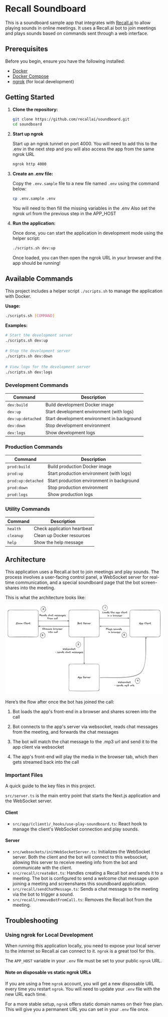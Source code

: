 # Recall Soundboard

This is a soundboard sample app that integrates with [Recall.ai](https://recall.ai) to allow playing sounds in online meetings. It uses a Recall.ai bot to join meetings and plays sounds based on commands sent through a web interface.

## Prerequisites

Before you begin, ensure you have the following installed:

- [Docker](https://docs.docker.com/get-docker/)
- [Docker Compose](https://docs.docker.com/compose/install/)
- [ngrok](https://ngrok.com/download) (for local development)

## Getting Started

1.  **Clone the repository:**

    ```bash
    git clone https://github.com/recallai/soundboard.git
    cd soundboard
    ```

2.  **Start up ngrok**

    Start up an ngrok tunnel on port 4000. You will need to add this to the .env in the next step and you will also access the app from the same ngrok URL

    ```bash
    ngrok http 4000
    ```

3.  **Create an .env file:**

    Copy the `.env.sample` file to a new file named `.env` using the command below:

    ```bash
    cp .env.sample .env
    ```

    You will need to then fill the missing variables in the .env
    Also set the ngrok url from the previous step in the APP_HOST

4.  **Run the application:**

    Once done, you can start the application in development mode using the helper script:

    ```bash
    ./scripts.sh dev:up
    ```

    Once loaded, you can then open the ngrok URL in your browser and the app should be running!

## Available Commands

This project includes a helper script `./scripts.sh` to manage the application with Docker.

**Usage:**

```bash
./scripts.sh [COMMAND]
```

**Examples:**

```bash
# Start the development server
./scripts.sh dev:up

# Stop the development server
./scripts.sh dev:down

# View logs for the development server
./scripts.sh dev:logs
```

### Development Commands

| Command           | Description                                 |
| ----------------- | ------------------------------------------- |
| `dev:build`       | Build development Docker image              |
| `dev:up`          | Start development environment (with logs)   |
| `dev:up:detached` | Start development environment in background |
| `dev:down`        | Stop development environment                |
| `dev:logs`        | Show development logs                       |

### Production Commands

| Command            | Description                                |
| ------------------ | ------------------------------------------ |
| `prod:build`       | Build production Docker image              |
| `prod:up`          | Start production environment (with logs)   |
| `prod:up:detached` | Start production environment in background |
| `prod:down`        | Stop production environment                |
| `prod:logs`        | Show production logs                       |

### Utility Commands

| Command   | Description                 |
| --------- | --------------------------- |
| `health`  | Check application heartbeat |
| `cleanup` | Clean up Docker resources   |
| `help`    | Show the help message       |

## Architecture

This application uses a Recall.ai bot to join meetings and play sounds. The process involves a user-facing control panel, a WebSocket server for real-time communication, and a special soundboard page that the bot screen-shares into the meeting.

This is what the architecture looks like:

<img src="./readme-assets/architecture-diagram.png" alt="Architecture Diagram" width="800"/>

Here’s the flow after once the bot has joined the call:

1. Bot loads the app's front-end in a browser and shares screen into the call

2. Bot connects to the app's server via websocket, reads chat messages from the meeting, and forwards the chat messages

3. The bot will match the chat message to the .mp3 url and send it to the app client via websocket

4. The app's front-end will play the media in the browser tab, which then gets streamed back into the call

### Important Files

A quick guide to the key files in this project.

`src/server.ts` is the main entry point that starts the Next.js application and the WebSocket server.

#### Client

- `src/app/(client)/_hooks/use-play-soundboard.ts`: React hook to manage the client's WebSocket connection and play sounds.

#### Server

- `src/websockets/initWebSocketServer.ts`: Initializes the WebSocket server. Both the client and the bot will connect to this websocket, allowing this server to receive meeting info from the bot and communicate with the client.
- `src/recall/createBot.ts`: Handles creating a Recall bot and sends it to a meeting. The bot is configured to send a welcome chat message upon joining a meeting and screenshares this soundboard application.
- `src/recall/sendChatMessage.ts`: Sends a chat message to the meeting via the bot to trigger a sound.
- `src/recall/removeBotFromCall.ts`: Removes the Recall bot from the meeting.

## Troubleshooting

### Using ngrok for Local Development

When running this application locally, you need to expose your local server to the internet so Recall.ai can connect to it. `ngrok` is a great tool for this.

The `APP_HOST` variable in your `.env` file must be set to your public `ngrok` URL.

#### Note on disposable vs static ngrok URLs

If you are using a free `ngrok` account, you will get a new disposable URL every time you restart `ngrok`. You will need to update your `.env` file with the new URL each time.

For a more stable setup, `ngrok` offers static domain names on their free plan. This will give you a permanent URL you can set in your `.env` file once.
